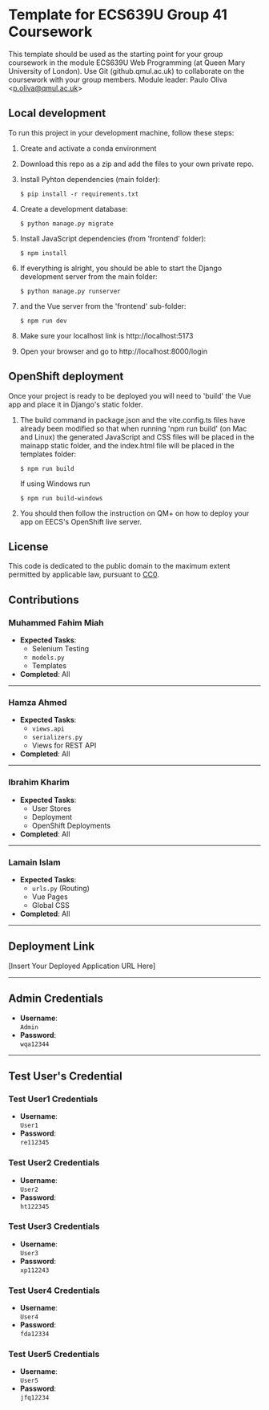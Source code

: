 # Template for ECS639U Group 41 Coursework

This template should be used as the starting point for your group coursework in the module ECS639U Web Programming (at Queen Mary University of London). Use Git (github.qmul.ac.uk) to collaborate on the coursework with your group members. Module leader: Paulo Oliva <[p.oliva@qmul.ac.uk](mailto:p.oliva@qmul.ac.uk)>

## Local development

To run this project in your development machine, follow these steps:

1. Create and activate a conda environment

2. Download this repo as a zip and add the files to your own private repo.

3. Install Pyhton dependencies (main folder):

    ```console
    $ pip install -r requirements.txt
    ```

4. Create a development database:

    ```console
    $ python manage.py migrate
    ```

5. Install JavaScript dependencies (from 'frontend' folder):

    ```console
    $ npm install
    ```

6. If everything is alright, you should be able to start the Django development server from the main folder:

    ```console
    $ python manage.py runserver
    ```

7. and the Vue server from the 'frontend' sub-folder:

    ```console
    $ npm run dev
    ```

8. Make sure your localhost link is http://localhost:5173

9. Open your browser and go to http://localhost:8000/login

## OpenShift deployment

Once your project is ready to be deployed you will need to 'build' the Vue app and place it in Django's static folder.

1. The build command in package.json and the vite.config.ts files have already been modified so that when running 'npm run build' (on Mac and Linux) the generated JavaScript and CSS files will be placed in the mainapp static folder, and the index.html file will be placed in the templates folder:

    ```console
    $ npm run build
    ```

    If using Windows run

    ```console
    $ npm run build-windows
    ```

2. You should then follow the instruction on QM+ on how to deploy your app on EECS's OpenShift live server.

## License

This code is dedicated to the public domain to the maximum extent permitted by applicable law, pursuant to [CC0](http://creativecommons.org/publicdomain/zero/1.0/).

## Contributions

### Muhammed Fahim Miah
- **Expected Tasks**:  
  - Selenium Testing  
  - `models.py`  
  - Templates  
- **Completed**: All  

---

### Hamza Ahmed
- **Expected Tasks**:  
  - `views.api`  
  - `serializers.py`  
  - Views for REST API  
- **Completed**: All  

---

### Ibrahim Kharim
- **Expected Tasks**:  
  - User Stores  
  - Deployment
  - OpenShift Deployments  
- **Completed**: All  

---

### Lamain Islam
- **Expected Tasks**:  
  - `urls.py` (Routing)  
  - Vue Pages  
  - Global CSS  
- **Completed**: All  

---

## Deployment Link
[Insert Your Deployed Application URL Here]

---

## Admin Credentials
- **Username**:  
  `Admin`  
- **Password**:  
  `wqa12344`

---

## Test User's Credential

### Test User1 Credentials
- **Username**:  
  `User1`  
- **Password**:  
  `re112345`

### Test User2 Credentials
- **Username**:  
  `User2`  
- **Password**:  
  `ht122345`

### Test User3 Credentials
- **Username**:  
  `User3`  
- **Password**:  
  `xp112243`

### Test User4 Credentials
- **Username**:  
  `User4`  
- **Password**:  
  `fda12334`

### Test User5 Credentials
- **Username**:  
  `User5`  
- **Password**:  
  `jfq12234`
